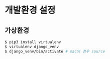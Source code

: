 # 개발환경 설정

## 가상환경

```bash
$ pip3 install virtualenv
$ virtualenv django_venv
$ django_venv/bin/activate # mac의 경우 source
```


